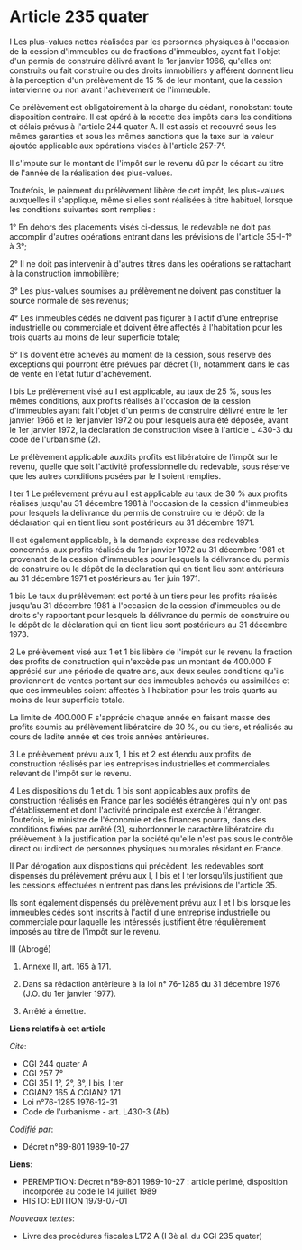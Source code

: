 # Article 235 quater

I Les plus-values nettes réalisées par les personnes physiques à l'occasion de la cession d'immeubles ou de fractions
d'immeubles, ayant fait l'objet d'un permis de construire délivré avant le 1er janvier 1966, qu'elles ont construits ou fait
construire ou des droits immobiliers y afférent donnent lieu à la perception d'un prélèvement de 15 % de leur montant, que la
cession intervienne ou non avant l'achèvement de l'immeuble.

Ce prélèvement est obligatoirement à la charge du cédant, nonobstant toute disposition contraire. Il est opéré à la recette
des impôts dans les conditions et délais prévus à l'article 244 quater A. Il est assis et recouvré sous les mêmes garanties
et sous les mêmes sanctions que la taxe sur la valeur ajoutée applicable aux opérations visées à l'article 257-7°.

Il s'impute sur le montant de l'impôt sur le revenu dû par le cédant au titre de l'année de la réalisation des plus-values.

Toutefois, le paiement du prélèvement libère de cet impôt, les plus-values auxquelles il s'applique, même si elles sont
réalisées à titre habituel, lorsque les conditions suivantes sont remplies :

1° En dehors des placements visés ci-dessus, le redevable ne doit pas accomplir d'autres opérations entrant dans les
prévisions de l'article 35-I-1° à 3°;

2° Il ne doit pas intervenir à d'autres titres dans les opérations se rattachant à la construction immobilière;

3° Les plus-values soumises au prélèvement ne doivent pas constituer la source normale de ses revenus;

4° Les immeubles cédés ne doivent pas figurer à l'actif d'une entreprise industrielle ou commerciale et doivent être affectés
à l'habitation pour les trois quarts au moins de leur superficie totale;

5° Ils doivent être achevés au moment de la cession, sous réserve des exceptions qui pourront être prévues par décret (1),
notamment dans le cas de vente en l'état futur d'achèvement.

I bis Le prélèvement visé au I est applicable, au taux de 25 %, sous les mêmes conditions, aux profits réalisés à l'occasion
de la cession d'immeubles ayant fait l'objet d'un permis de construire délivré entre le 1er janvier 1966 et le 1er janvier
1972 ou pour lesquels aura été déposée, avant le 1er janvier 1972, la déclaration de construction visée à l'article L 430-3
du code de l'urbanisme (2).

Le prélèvement applicable auxdits profits est libératoire de l'impôt sur le revenu, quelle que soit l'activité
professionnelle du redevable, sous réserve que les autres conditions posées par le I soient remplies.

I ter 1 Le prélèvement prévu au I est applicable au taux de 30 % aux profits réalisés jusqu'au 31 décembre 1981 à l'occasion
de la cession d'immeubles pour lesquels la délivrance du permis de construire ou le dépôt de la déclaration qui en tient lieu
sont postérieurs au 31 décembre 1971.

Il est également applicable, à la demande expresse des redevables concernés, aux profits réalisés du 1er janvier 1972 au 31
décembre 1981 et provenant de la cession d'immeubles pour lesquels la délivrance du permis de construire ou le dépôt de la
déclaration qui en tient lieu sont antérieurs au 31 décembre 1971 et postérieurs au 1er juin 1971.

1 bis Le taux du prélèvement est porté à un tiers pour les profits réalisés jusqu'au 31 décembre 1981 à l'occasion de la
cession d'immeubles ou de droits s'y rapportant pour lesquels la délivrance du permis de construire ou le dépôt de la
déclaration qui en tient lieu sont postérieurs au 31 décembre 1973.

2 Le prélèvement visé aux 1 et 1 bis libère de l'impôt sur le revenu la fraction des profits de construction qui n'excède pas
un montant de 400.000 F apprécié sur une période de quatre ans, aux deux seules conditions qu'ils proviennent de ventes
portant sur des immeubles achevés ou assimilées et que ces immeubles soient affectés à l'habitation pour les trois quarts au
moins de leur superficie totale.

La limite de 400.000 F s'apprécie chaque année en faisant masse des profits soumis au prélèvement libératoire de 30 %, ou du
tiers, et réalisés au cours de ladite année et des trois années antérieures.

3 Le prélèvement prévu aux 1, 1 bis et 2 est étendu aux profits de construction réalisés par les entreprises industrielles et
commerciales relevant de l'impôt sur le revenu.

4 Les dispositions du 1 et du 1 bis sont applicables aux profits de construction réalisés en France par les sociétés
étrangères qui n'y ont pas d'établissement et dont l'activité principale est exercée à l'étranger. Toutefois, le ministre de
l'économie et des finances pourra, dans des conditions fixées par arrêté (3), subordonner le caractère libératoire du
prélèvement à la justification par la société qu'elle n'est pas sous le contrôle direct ou indirect de personnes physiques ou
morales résidant en France.

II Par dérogation aux dispositions qui précèdent, les redevables sont dispensés du prélèvement prévu aux I, I bis et I ter
lorsqu'ils justifient que les cessions effectuées n'entrent pas dans les prévisions de l'article 35.

Ils sont également dispensés du prélèvement prévu aux I et I bis lorsque les immeubles cédés sont inscrits à l'actif d'une
entreprise industrielle ou commerciale pour laquelle les intéressés justifient être régulièrement imposés au titre de l'impôt
sur le revenu.

III (Abrogé)

1) Annexe II, art. 165 à 171.

2) Dans sa rédaction antérieure à la loi n° 76-1285 du 31 décembre 1976 (J.O. du 1er janvier 1977).

3) Arrêté à émettre.

**Liens relatifs à cet article**

_Cite_:

  - CGI 244 quater A
  - CGI 257 7°
  - CGI 35 I 1°, 2°, 3°, I bis, I ter
  - CGIAN2 165 A CGIAN2 171
  - Loi n°76-1285 1976-12-31
  - Code de l'urbanisme - art. L430-3 (Ab)

_Codifié par_:

  - Décret n°89-801 1989-10-27

**Liens**:

  - PEREMPTION: Décret n°89-801 1989-10-27 : article périmé, disposition incorporée au code le 14 juillet 1989
  - HISTO: EDITION 1979-07-01

_Nouveaux textes_:

  - Livre des procédures fiscales L172 A (I 3è al. du CGI 235 quater)
